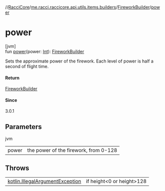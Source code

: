 //[RacciCore](../../../index.md)/[me.racci.raccicore.api.utils.items.builders](../index.md)/[FireworkBuilder](index.md)/[power](power.md)

# power

[jvm]\
fun [power](power.md)(power: [Int](https://kotlinlang.org/api/latest/jvm/stdlib/kotlin/-int/index.html)): [FireworkBuilder](index.md)

Sets the approximate power of the firework. Each level of power is half a second of flight time.

#### Return

[FireworkBuilder](index.md)

#### Since

3.0.1

## Parameters

jvm

| | |
|---|---|
| power | the power of the firework, from 0-128 |

## Throws

| | |
|---|---|
| [kotlin.IllegalArgumentException](https://kotlinlang.org/api/latest/jvm/stdlib/kotlin/-illegal-argument-exception/index.html) | if height<0 or height>128 |
